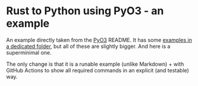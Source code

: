 # Rust to Python using PyO3 - an example

An example directly taken from the [PyO3](https://github.com/PyO3/pyo3) README. It has some [examples in a dedicated folder](https://github.com/PyO3/pyo3/tree/main/examples), but all of these are slightly bigger. And here is a superminimal one.

The only change is that it is a runable example (unlike Markdown) + with GitHub Actions to show all required commands in an explicit (and testable) way.

